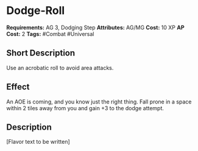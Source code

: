 # Dodge-Roll

**Requirements:** AG 3, Dodging Step
**Attributes:** AG/MG
**Cost:** 10 XP
**AP Cost:** 2
**Tags:** #Combat #Universal

## Short Description
Use an acrobatic roll to avoid area attacks.

## Effect
An AOE is coming, and you know just the right thing. Fall prone in a space within 2 tiles away from you and gain +3 to the dodge attempt.

## Description
[Flavor text to be written]